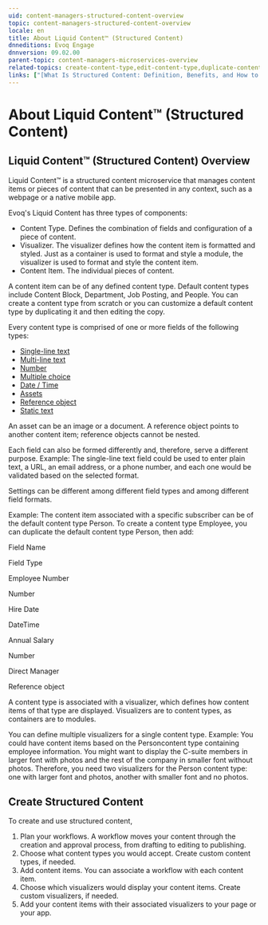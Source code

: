 ```yaml
---
uid: content-managers-structured-content-overview
topic: content-managers-structured-content-overview
locale: en
title: About Liquid Content™ (Structured Content)
dnneditions: Evoq Engage
dnnversion: 09.02.00
parent-topic: content-managers-microservices-overview
related-topics: create-content-type,edit-content-type,duplicate-content-type,delete-content-type,create-visualizer,edit-visualizer,delete-visualizer,create-content-item,edit-content-item,duplicate-content-item,delete-content-item,visualizer-templates,content-managers-forms-overview,content-managers-fields-overview
links: ["[What Is Structured Content: Definition, Benefits, and How to Get Started](http://www.dnnsoftware.com/blog/what-is-structured-content-definition-benefits-and-how-to-get-started)"]
---
```


# About Liquid Content™ (Structured Content)

## Liquid Content™ (Structured Content) Overview

Liquid Content™ is a structured content microservice that manages content items or pieces of content that can be presented in any context, such as a webpage or a native mobile app.

Evoq's Liquid Content has three types of components:

*   Content Type. Defines the combination of fields and configuration of a piece of content.
*   Visualizer. The visualizer defines how the content item is formatted and styled. Just as a container is used to format and style a module, the visualizer is used to format and style the content item.
*   Content Item. The individual pieces of content.

A content item can be of any defined content type. Default content types include Content Block, Department, Job Posting, and People. You can create a content type from scratch or you can customize a default content type by duplicating it and then editing the copy.

Every content type is comprised of one or more fields of the following types:

*   [Single-line text](xref:content-field-single-line-text)
*   [Multi-line text](xref:content-field-multi-line-text)
*   [Number](xref:content-field-number)
*   [Multiple choice](xref:content-field-multiple-choice)
*   [Date / Time](xref:content-field-date-time)
*   [Assets](xref:content-field-assets)
*   [Reference object](xref:content-field-reference-object)
*   [Static text](xref:content-field-static-text)

An asset can be an image or a document. A reference object points to another content item; reference objects cannot be nested.

Each field can also be formed differently and, therefore, serve a different purpose. Example: The single-line text field could be used to enter plain text, a URL, an email address, or a phone number, and each one would be validated based on the selected format.

Settings can be different among different field types and among different field formats.

Example: The content item associated with a specific subscriber can be of the default content type Person. To create a content type Employee, you can duplicate the default content type Person, then add:

Field Name

Field Type

Employee Number

Number

Hire Date

DateTime

Annual Salary

Number

Direct Manager

Reference object

A content type is associated with a visualizer, which defines how content items of that type are displayed. Visualizers are to content types, as containers are to modules.

You can define multiple visualizers for a single content type. Example: You could have content items based on the Personcontent type containing employee information. You might want to display the C-suite members in larger font with photos and the rest of the company in smaller font without photos. Therefore, you need two visualizers for the Person content type: one with larger font and photos, another with smaller font and no photos.

## Create Structured Content

To create and use structured content,

1.  Plan your workflows. A workflow moves your content through the creation and approval process, from drafting to editing to publishing.
2.  Choose what content types you would accept. Create custom content types, if needed.
3.  Add content items. You can associate a workflow with each content item.
4.  Choose which visualizers would display your content items. Create custom visualizers, if needed.
5.  Add your content items with their associated visualizers to your page or your app.